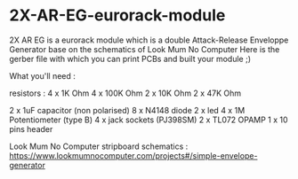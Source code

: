 # 2X-AR-EG-eurorack-module
2X AR EG is a eurorack module which is a double Attack-Release Enveloppe Generator base on the schematics of Look Mum No Computer
Here is the gerber file with which you can print PCBs and built your module ;)

What you'll need :

resistors :
4 x 1K Ohm
4 x 100K Ohm
2 x 10K Ohm
2 x 47K Ohm

2 x 1uF capacitor (non polarised)
8 x N4148 diode
2 x led
4 x 1M Potentiometer (type B)
4 x jack sockets (PJ398SM)
2 x TL072 OPAMP
1 x 10 pins header


Look Mum No Computer stripboard schematics :
https://www.lookmumnocomputer.com/projects#/simple-envelope-generator
